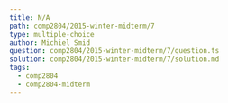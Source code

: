 ```yaml
---
title: N/A
path: comp2804/2015-winter-midterm/7
type: multiple-choice
author: Michiel Smid
question: comp2804/2015-winter-midterm/7/question.ts
solution: comp2804/2015-winter-midterm/7/solution.md
tags:
  - comp2804
  - comp2804-midterm
---
```

